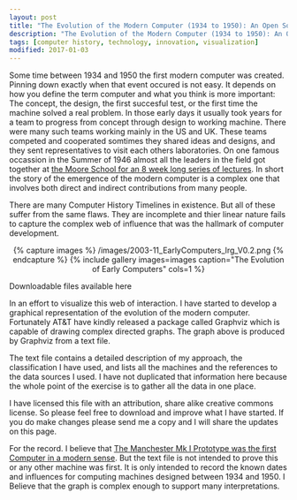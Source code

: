 ```yaml
---
layout: post
title: "The Evolution of the Modern Computer (1934 to 1950): An Open Source Graphical History"
description: "The Evolution of the Modern Computer (1934 to 1950): An Open Source Graphical History"
tags: [computer history, technology, innovation, visualization]
modified: 2017-01-03
---
```

Some time between 1934 and 1950 the first modern computer was created. Pinning down exactly when that event occured is not easy. It depends on how you define the term computer and what you think is more important: The concept, the design, the first succesful test, or the first time the machine solved a real problem. In those early days it usually took years for a team to progress from concept through design to working machine. There were many such teams working mainly in the US and UK. These teams competed and cooperated somtimes they shared ideas and designs, and they sent representatives to visit each others laboratories. On one famous occassion in the Summer of 1946 almost all the leaders in the field got together at [the Moore School for an 8 week long series of lectures](/2003/10/the-moore-school-lectures-and-the-british-lead-in-stored-program-computer-development-1946-1953/). In short the story of the emergence of the modern computer is a complex one that involves both direct and indirect contributions from many people.

There are many Computer History Timelines in existence. But all of these suffer from the same flaws. They are incomplete and thier linear nature fails to capture the complex web of influence that was the hallmark of computer development.

<div align="center">
{% capture images %}
    /images/2003-11_EarlyComputers_lrg_V0.2.png
{% endcapture %}
{% include gallery images=images caption="The Evolution of Early Computers" cols=1 %}
</div>

Downloadable files available here

In an effort to visualize this web of interaction. I have started to develop a graphical representation of the evolution of the modern computer. Fortunately AT&T have kindly released a package called Graphviz which is capable of drawing complex directed graphs. The graph above is produced by Graphviz from a text file.

The text file contains a detailed description of my approach, the classification I have used, and lists all the machines and the references to the data sources I used. I have not duplicated that information here because the whole point of the exercise is to gather all the data in one place.

I have licensed this file with an attribution, share alike creative commons license. So please feel free to download and improve what I have started. If you do make changes please send me a copy and I will share the updates on this page.

For the record. I believe that [The Manchester Mk I Prototype was the first Computer in a modern sense](/2003/08/the-first-modern-computer-the-case-for-baby-the-manchester-mk-i-prototype/). But the text file is not intended to prove this or any other machine was first. It is only intended to record the known dates and influences for computing machines designed between 1934 and 1950. I Believe that the graph is complex enough to support many interpretations.